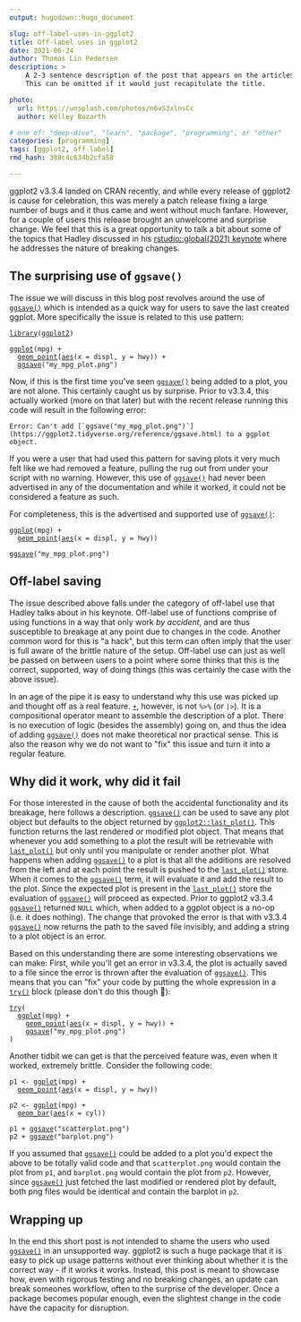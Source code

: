 ```yaml
---
output: hugodown::hugo_document

slug: off-label-uses-in-ggplot2
title: Off-label uses in ggplot2
date: 2021-06-24
author: Thomas Lin Pedersen
description: >
    A 2-3 sentence description of the post that appears on the articles page.
    This can be omitted if it would just recapitulate the title.

photo:
  url: https://unsplash.com/photos/n6vS3xlnsCc
  author: Kelley Bozarth

# one of: "deep-dive", "learn", "package", "programming", or "other"
categories: [programming] 
tags: [ggplot2, off-label]
rmd_hash: 388c4c634b2cfa58

---
```


<!--
TODO:
* [ ] Look over / edit the post's title in the yaml
* [ ] Edit (or delete) the description; note this appears in the Twitter card
* [ ] Pick category and tags (see existing with [`hugodown::tidy_show_meta()`](https://rdrr.io/pkg/hugodown/man/use_tidy_post.html))
* [ ] Find photo & update yaml metadata
* [ ] Create `thumbnail-sq.jpg`; height and width should be equal
* [ ] Create `thumbnail-wd.jpg`; width should be >5x height
* [ ] [`hugodown::use_tidy_thumbnails()`](https://rdrr.io/pkg/hugodown/man/use_tidy_post.html)
* [ ] Add intro sentence, e.g. the standard tagline for the package
* [ ] [`usethis::use_tidy_thanks()`](https://usethis.r-lib.org/reference/use_tidy_thanks.html)
-->

ggplot2 v3.3.4 landed on CRAN recently, and while every release of ggplot2 is cause for celebration, this was merely a patch release fixing a large number of bugs and it thus came and went without much fanfare. However, for a couple of users this release brought an unwelcome and surprise change. We feel that this is a great opportunity to talk a bit about some of the topics that Hadley discussed in his [rstudio::global(2021) keynote](https://www.rstudio.com/resources/rstudioglobal-2021/maintaining-the-house-the-tidyverse-built/) where he addresses the nature of breaking changes.

## The surprising use of `ggsave()`

The issue we will discuss in this blog post revolves around the use of [`ggsave()`](https://ggplot2.tidyverse.org/reference/ggsave.html) which is intended as a quick way for users to save the last created ggplot. More specifically the issue is related to this use pattern:

<div class="highlight">

<pre class='chroma'><code class='language-r' data-lang='r'><span class='kr'><a href='https://rdrr.io/r/base/library.html'>library</a></span><span class='o'>(</span><span class='nv'><a href='https://ggplot2.tidyverse.org'>ggplot2</a></span><span class='o'>)</span>

<span class='nf'><a href='https://ggplot2.tidyverse.org/reference/ggplot.html'>ggplot</a></span><span class='o'>(</span><span class='nv'>mpg</span><span class='o'>)</span> <span class='o'>+</span> 
  <span class='nf'><a href='https://ggplot2.tidyverse.org/reference/geom_point.html'>geom_point</a></span><span class='o'>(</span><span class='nf'><a href='https://ggplot2.tidyverse.org/reference/aes.html'>aes</a></span><span class='o'>(</span>x <span class='o'>=</span> <span class='nv'>displ</span>, y <span class='o'>=</span> <span class='nv'>hwy</span><span class='o'>)</span><span class='o'>)</span> <span class='o'>+</span> 
  <span class='nf'><a href='https://ggplot2.tidyverse.org/reference/ggsave.html'>ggsave</a></span><span class='o'>(</span><span class='s'>"my_mpg_plot.png"</span><span class='o'>)</span></code></pre>

</div>

Now, if this is the first time you've seen [`ggsave()`](https://ggplot2.tidyverse.org/reference/ggsave.html) being added to a plot, you are not alone. This certainly caught us by surprise. Prior to v3.3.4, this actually worked (more on that later) but with the recent release running this code will result in the following error:

    Error: Can't add [`ggsave("my_mpg_plot.png")`](https://ggplot2.tidyverse.org/reference/ggsave.html) to a ggplot object.

If you were a user that had used this pattern for saving plots it very much felt like we had removed a feature, pulling the rug out from under your script with no warning. However, this use of [`ggsave()`](https://ggplot2.tidyverse.org/reference/ggsave.html) had never been advertised in any of the documentation and while it worked, it could not be considered a feature as such.

For completeness, this is the advertised and supported use of [`ggsave()`](https://ggplot2.tidyverse.org/reference/ggsave.html):

<div class="highlight">

<pre class='chroma'><code class='language-r' data-lang='r'><span class='nf'><a href='https://ggplot2.tidyverse.org/reference/ggplot.html'>ggplot</a></span><span class='o'>(</span><span class='nv'>mpg</span><span class='o'>)</span> <span class='o'>+</span> 
  <span class='nf'><a href='https://ggplot2.tidyverse.org/reference/geom_point.html'>geom_point</a></span><span class='o'>(</span><span class='nf'><a href='https://ggplot2.tidyverse.org/reference/aes.html'>aes</a></span><span class='o'>(</span>x <span class='o'>=</span> <span class='nv'>displ</span>, y <span class='o'>=</span> <span class='nv'>hwy</span><span class='o'>)</span><span class='o'>)</span>

<span class='nf'><a href='https://ggplot2.tidyverse.org/reference/ggsave.html'>ggsave</a></span><span class='o'>(</span><span class='s'>"my_mpg_plot.png"</span><span class='o'>)</span></code></pre>

</div>

## Off-label saving

The issue described above falls under the category of off-label use that Hadley talks about in his keynote. Off-label use of functions comprise of using functions in a way that only work *by accident*, and are thus susceptible to breakage at any point due to changes in the code. Another common word for this is "a hack", but this term can often imply that the user is full aware of the brittle nature of the setup. Off-label use can just as well be passed on between users to a point where some thinks that this is the correct, supported, way of doing things (this was certainly the case with the above issue).

In an age of the pipe it is easy to understand why this use was picked up and thought off as a real feature. [`+`](https://rdrr.io/r/base/Arithmetic.html), however, is not `%>%` (or `|>`). It is a compositional operator meant to assemble the description of a plot. There is no execution of logic (besides the assembly) going on, and thus the idea of adding [`ggsave()`](https://ggplot2.tidyverse.org/reference/ggsave.html) does not make theoretical nor practical sense. This is also the reason why we do not want to "fix" this issue and turn it into a regular feature.

## Why did it work, why did it fail

For those interested in the cause of both the accidental functionality and its breakage, here follows a description. [`ggsave()`](https://ggplot2.tidyverse.org/reference/ggsave.html) can be used to save any plot object but defaults to the object returned by [`ggplot2::last_plot()`](https://ggplot2.tidyverse.org/reference/last_plot.html). This function returns the last rendered *or* modified plot object. That means that whenever you add something to a plot the result will be retrievable with [`last_plot()`](https://ggplot2.tidyverse.org/reference/last_plot.html) but only until you manipulate or render another plot. What happens when adding [`ggsave()`](https://ggplot2.tidyverse.org/reference/ggsave.html) to a plot is that all the additions are resolved from the left and at each point the result is pushed to the [`last_plot()`](https://ggplot2.tidyverse.org/reference/last_plot.html) store. When it comes to the [`ggsave()`](https://ggplot2.tidyverse.org/reference/ggsave.html) term, it will evaluate it and add the result to the plot. Since the expected plot is present in the [`last_plot()`](https://ggplot2.tidyverse.org/reference/last_plot.html) store the evaluation of [`ggsave()`](https://ggplot2.tidyverse.org/reference/ggsave.html) will proceed as expected. Prior to ggplot2 v3.3.4 [`ggsave()`](https://ggplot2.tidyverse.org/reference/ggsave.html) returned `NULL` which, when added to a ggplot object is a no-op (i.e. it does nothing). The change that provoked the error is that with v3.3.4 [`ggsave()`](https://ggplot2.tidyverse.org/reference/ggsave.html) now returns the path to the saved file invisibly, and adding a string to a plot object is an error.

Based on this understanding there are some interesting observations we can make: First, while you'll get an error in v3.3.4, the plot is actually saved to a file since the error is thrown after the evaluation of [`ggsave()`](https://ggplot2.tidyverse.org/reference/ggsave.html). This means that you can "fix" your code by putting the whole expression in a [`try()`](https://rdrr.io/r/base/try.html) block (please don't do this though 😬):

<div class="highlight">

<pre class='chroma'><code class='language-r' data-lang='r'><span class='kr'><a href='https://rdrr.io/r/base/try.html'>try</a></span><span class='o'>(</span>
  <span class='nf'><a href='https://ggplot2.tidyverse.org/reference/ggplot.html'>ggplot</a></span><span class='o'>(</span><span class='nv'>mpg</span><span class='o'>)</span> <span class='o'>+</span> 
    <span class='nf'><a href='https://ggplot2.tidyverse.org/reference/geom_point.html'>geom_point</a></span><span class='o'>(</span><span class='nf'><a href='https://ggplot2.tidyverse.org/reference/aes.html'>aes</a></span><span class='o'>(</span>x <span class='o'>=</span> <span class='nv'>displ</span>, y <span class='o'>=</span> <span class='nv'>hwy</span><span class='o'>)</span><span class='o'>)</span> <span class='o'>+</span> 
    <span class='nf'><a href='https://ggplot2.tidyverse.org/reference/ggsave.html'>ggsave</a></span><span class='o'>(</span><span class='s'>"my_mpg_plot.png"</span><span class='o'>)</span>
<span class='o'>)</span></code></pre>

</div>

Another tidbit we can get is that the perceived feature was, even when it worked, extremely brittle. Consider the following code:

<div class="highlight">

<pre class='chroma'><code class='language-r' data-lang='r'><span class='nv'>p1</span> <span class='o'>&lt;-</span> <span class='nf'><a href='https://ggplot2.tidyverse.org/reference/ggplot.html'>ggplot</a></span><span class='o'>(</span><span class='nv'>mpg</span><span class='o'>)</span> <span class='o'>+</span> 
  <span class='nf'><a href='https://ggplot2.tidyverse.org/reference/geom_point.html'>geom_point</a></span><span class='o'>(</span><span class='nf'><a href='https://ggplot2.tidyverse.org/reference/aes.html'>aes</a></span><span class='o'>(</span>x <span class='o'>=</span> <span class='nv'>displ</span>, y <span class='o'>=</span> <span class='nv'>hwy</span><span class='o'>)</span><span class='o'>)</span>

<span class='nv'>p2</span> <span class='o'>&lt;-</span> <span class='nf'><a href='https://ggplot2.tidyverse.org/reference/ggplot.html'>ggplot</a></span><span class='o'>(</span><span class='nv'>mpg</span><span class='o'>)</span> <span class='o'>+</span> 
  <span class='nf'><a href='https://ggplot2.tidyverse.org/reference/geom_bar.html'>geom_bar</a></span><span class='o'>(</span><span class='nf'><a href='https://ggplot2.tidyverse.org/reference/aes.html'>aes</a></span><span class='o'>(</span>x <span class='o'>=</span> <span class='nv'>cyl</span><span class='o'>)</span><span class='o'>)</span>

<span class='nv'>p1</span> <span class='o'>+</span> <span class='nf'><a href='https://ggplot2.tidyverse.org/reference/ggsave.html'>ggsave</a></span><span class='o'>(</span><span class='s'>"scatterplot.png"</span><span class='o'>)</span>
<span class='nv'>p2</span> <span class='o'>+</span> <span class='nf'><a href='https://ggplot2.tidyverse.org/reference/ggsave.html'>ggsave</a></span><span class='o'>(</span><span class='s'>"barplot.png"</span><span class='o'>)</span></code></pre>

</div>

If you assumed that [`ggsave()`](https://ggplot2.tidyverse.org/reference/ggsave.html) could be added to a plot you'd expect the above to be totally valid code and that `scatterplot.png` would contain the plot from `p1`, and `barplot.png` would contain the plot from `p2`. However, since [`ggsave()`](https://ggplot2.tidyverse.org/reference/ggsave.html) just fetched the last modified or rendered plot by default, both png files would be identical and contain the barplot in `p2`.

## Wrapping up

In the end this short post is not intended to shame the users who used [`ggsave()`](https://ggplot2.tidyverse.org/reference/ggsave.html) in an unsupported way. ggplot2 is such a huge package that it is easy to pick up usage patterns without ever thinking about whether it is the correct way - if it works it works. Instead, this post is meant to showcase how, even with rigorous testing and no breaking changes, an update can break someones workflow, often to the surprise of the developer. Once a package becomes popular enough, even the slightest change in the code have the capacity for disruption.

